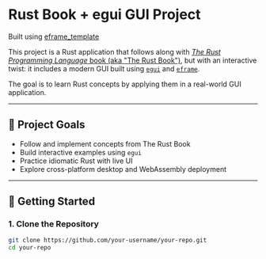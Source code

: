 # Rust Book + egui GUI Project

Built using [eframe_template](https://github.com/emilk/eframe_template)

This project is a Rust application that follows along with [*The Rust Programming Language* book (aka "The Rust Book")](https://doc.rust-lang.org/book/), but with an interactive twist: it includes a modern GUI built using [`egui`](https://github.com/emilk/egui) and [`eframe`](https://github.com/emilk/egui/tree/master/crates/eframe).

The goal is to learn Rust concepts by applying them in a real-world GUI application.

---

## 🧱 Project Goals

- Follow and implement concepts from The Rust Book
- Build interactive examples using `egui`
- Practice idiomatic Rust with live UI
- Explore cross-platform desktop and WebAssembly deployment

---

## 🚀 Getting Started

### 1. **Clone the Repository**

```bash
git clone https://github.com/your-username/your-repo.git
cd your-repo
